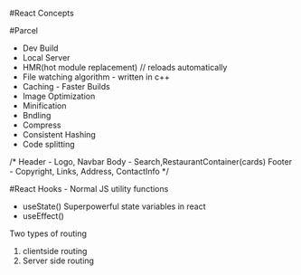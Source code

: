 #React Concepts

#Parcel
- Dev Build
- Local Server
- HMR(hot module replacement) // reloads automatically
- File watching algorithm - written in c++
- Caching - Faster Builds
- Image Optimization
- Minification
- Bndling
- Compress
- Consistent Hashing
- Code splitting

/*
Header - Logo, Navbar
Body - Search,RestaurantContainer(cards)
Footer - Copyright, Links, Address, ContactInfo
*/

#React Hooks - Normal JS utility functions
- useState()    Superpowerful state variables in react
- useEffect()

Two types of routing
1. clientside routing
2. Server side routing 